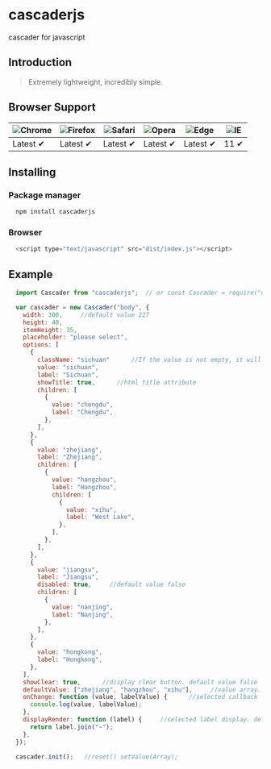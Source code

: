 # cascaderjs
  cascader for javascript

## Introduction
> Extremely lightweight, incredibly simple.

## Browser Support

![Chrome](https://raw.githubusercontent.com/alrra/browser-logos/main/src/chrome/chrome_48x48.png) | ![Firefox](https://raw.githubusercontent.com/alrra/browser-logos/main/src/firefox/firefox_48x48.png) | ![Safari](https://raw.githubusercontent.com/alrra/browser-logos/main/src/safari/safari_48x48.png) | ![Opera](https://raw.githubusercontent.com/alrra/browser-logos/main/src/opera/opera_48x48.png) | ![Edge](https://raw.githubusercontent.com/alrra/browser-logos/main/src/edge/edge_48x48.png) | ![IE](https://raw.githubusercontent.com/alrra/browser-logos/master/src/archive/internet-explorer_9-11/internet-explorer_9-11_48x48.png) |
--- | --- | --- | --- | --- | --- |
Latest ✔ | Latest ✔ | Latest ✔ | Latest ✔ | Latest ✔ | 11 ✔ |

## Installing

### Package manager
```bash
  npm install cascaderjs
```

### Browser
```javascript
  <script type="text/javascript" src="dist/index.js"></script>
```

## Example
```javascript
  import Cascader from "cascaderjs";  // or const Cascader = require("cascaderjs");

  var cascader = new Cascader("body", {
    width: 300,     //default value 227
    height: 40,
    itemHeight: 35,
    placeholder: "please select",
    options: [
      {
        className: "sichuan"      //If the value is not empty, it will be set to class
        value: "sichuan",
        label: "Sichuan",
        showTitle: true,      //html title attribute
        children: [
          {
            value: "chengdu",
            label: "Chengdu",
          },
        ],
      },
      {
        value: "zhejiang",
        label: "Zhejiang",
        children: [
          {
            value: "hangzhou",
            label: "Hangzhou",
            children: [
              {
                value: "xihu",
                label: "West Lake",
              },
            ],
          },
        ],
      },
      {
        value: "jiangsu",
        label: "Jiangsu",
        disabled: true,     //default value false
        children: [
          {
            value: "nanjing",
            label: "Nanjing",
          },
        ],
      },
      {
        value: "hongkong",
        label: "Hongkong",
      },
    ],
    showClear: true,      //display clear button. default value false
    defaultValue: ["zhejiang", "hangzhou", "xihu"],     //value array. default value []
    onChange: function (value, labelValue) {      //selected callback
      console.log(value, labelValue);
    },
    displayRender: function (label) {     //selected label display. default label.join("/")
      return label.join("~");
    },
  });

  cascader.init();   //reset() setValue(Array);
```